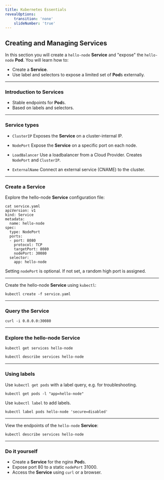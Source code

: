 ```yaml
---
title: Kubernetes Essentials
revealOptions:
    transition: 'none'
    slideNumber: 'true'
---
```


## Creating and Managing **Service**s

In this section you will create a `hello-node` **Service** and "expose" the `hello-node` **Pod**. You will learn how to:

* Create a **Service**.
* Use label and selectors to expose a limited set of **Pod**s externally.

---

### Introduction to **Service**s

* Stable endpoints for **Pod**s.
* Based on labels and selectors.

---

### **Service** types

* `ClusterIP` Exposes the **Service** on a cluster-internal IP.

* `NodePort` Expose the **Service** on a specific port on each node.

* `LoadBalancer` Use a loadbalancer from a Cloud Provider. Creates `NodePort` and `ClusterIP`.

* `ExternalName` Connect an external service (CNAME) to the cluster.

---

### Create a Service

Explore the hello-node **Service** configuration file:

```
cat service.yaml
apiVersion: v1
kind: Service
metadata:
  name: hello-node
spec:
  type: NodePort
  ports:
  - port: 8080
    protocol: TCP
    targetPort: 8080
    nodePort: 30080
  selector:
    app: hello-node
```

Setting `nodePort` is optional. If not set, a random high port is assigned.

---

Create the hello-node **Service** using `kubectl`:

```
kubectl create -f service.yaml
```

---

### Query the **Service**

```
curl -i 0.0.0.0:30080
```

---

### Explore the hello-node **Service**

```bash
kubectl get services hello-node
```

```bash
kubectl describe services hello-node
```

---

### Using labels

Use `kubectl get pods` with a label query, e.g. for troubleshooting.

```
kubectl get pods -l "app=hello-node"
```

Use `kubectl label` to add labels.

```
kubectl label pods hello-node 'secure=disabled'
```

---

View the endpoints of the `hello-node` **Service**:

```
kubectl describe services hello-node
```

---

### Do it yourself

* Create a **Service** for the nginx **Pod**s.
* Expose port 80 to a static `nodePort` 31000.
* Access the **Service** using `curl` or a browser.
